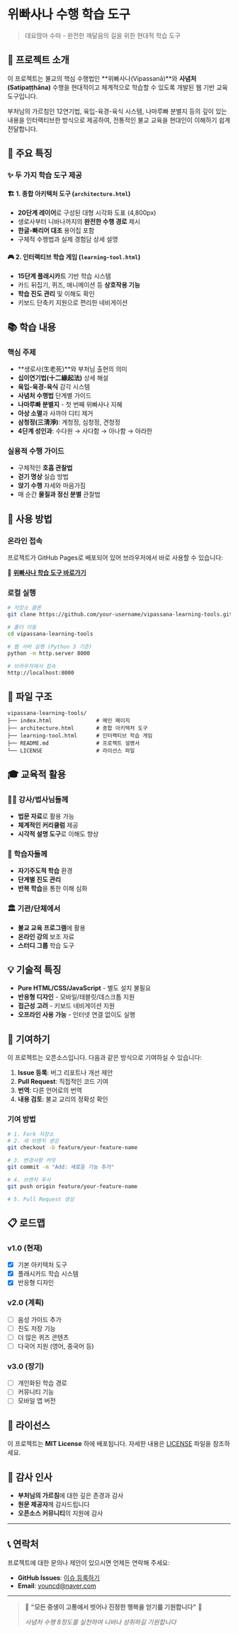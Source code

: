 # 위빠사나 수행 학습 도구

> 데요땀마 수따 - 완전한 깨달음의 길을 위한 현대적 학습 도구

## 📖 프로젝트 소개

이 프로젝트는 불교의 핵심 수행법인 **위빠사나(Vipassanā)**와 **사념처(Satipaṭṭhāna)** 수행을 현대적이고 체계적으로 학습할 수 있도록 개발된 웹 기반 교육 도구입니다.

부처님의 가르침인 12연기법, 육입-육경-육식 시스템, 나마루빠 분별지 등의 깊이 있는 내용을 인터랙티브한 방식으로 제공하여, 전통적인 불교 교육을 현대인이 이해하기 쉽게 전달합니다.

## 🎯 주요 특징

### ✨ 두 가지 학습 도구 제공

#### 🏗️ 1. 종합 아키텍처 도구 (`architecture.html`)
- **20단계 레이어**로 구성된 대형 시각화 도표 (4,800px)
- 생로사부터 니바나까지의 **완전한 수행 경로** 제시
- **한글-빠리어 대조** 용어집 포함
- 구체적 수행법과 실제 경험담 상세 설명

#### 🎮 2. 인터랙티브 학습 게임 (`learning-tool.html`)
- **15단계 플래시카드** 기반 학습 시스템
- 카드 뒤집기, 퀴즈, 애니메이션 등 **상호작용 기능**
- **학습 진도 관리** 및 이해도 확인
- 키보드 단축키 지원으로 편리한 네비게이션

## 📚 학습 내용

### 핵심 주제
- **생로사(生老死)**와 부처님 출현의 의미
- **십이연기법(十二緣起法)** 상세 해설
- **육입-육경-육식** 감각 시스템
- **사념처 수행법** 단계별 가이드
- **나마루빠 분별지** - 첫 번째 위빠사나 지혜
- **아상 소멸**과 사까야 디티 제거
- **삼청정(三淸淨)**: 계청정, 심청정, 견청정
- **4단계 성인과**: 수다원 → 사다함 → 아나함 → 아라한

### 실용적 수행 가이드
- 구체적인 **호흡 관찰법**
- **걷기 명상** 실습 방법  
- **앉기 수행** 자세와 마음가짐
- 매 순간 **물질과 정신 분별** 관찰법

## 🚀 사용 방법

### 온라인 접속
프로젝트가 GitHub Pages로 배포되어 있어 브라우저에서 바로 사용할 수 있습니다:

🔗 **[위빠사나 학습 도구 바로가기](https://youncd.github.io/vipassana-learning-tools/)**

### 로컬 실행
```bash
# 저장소 클론
git clone https://github.com/your-username/vipassana-learning-tools.git

# 폴더 이동
cd vipassana-learning-tools

# 웹 서버 실행 (Python 3 기준)
python -m http.server 8000

# 브라우저에서 접속
http://localhost:8000
```

## 📁 파일 구조

```
vipassana-learning-tools/
├── index.html              # 메인 페이지
├── architecture.html       # 종합 아키텍처 도구  
├── learning-tool.html      # 인터랙티브 학습 게임
├── README.md               # 프로젝트 설명서
└── LICENSE                 # 라이선스 파일
```

## 🎓 교육적 활용

### 👨‍🏫 강사/법사님들께
- **법문 자료**로 활용 가능
- **체계적인 커리큘럼** 제공
- **시각적 설명 도구**로 이해도 향상

### 🎯 학습자들께  
- **자기주도적 학습** 환경
- **단계별 진도 관리**
- **반복 학습**을 통한 이해 심화

### 🏛️ 기관/단체에서
- **불교 교육 프로그램**에 활용
- **온라인 강의** 보조 자료
- **스터디 그룹** 학습 도구

## 💡 기술적 특징

- **Pure HTML/CSS/JavaScript** - 별도 설치 불필요
- **반응형 디자인** - 모바일/태블릿/데스크톱 지원
- **접근성 고려** - 키보드 네비게이션 지원
- **오프라인 사용 가능** - 인터넷 연결 없이도 실행

## 🤝 기여하기

이 프로젝트는 오픈소스입니다. 다음과 같은 방식으로 기여하실 수 있습니다:

1. **Issue 등록**: 버그 리포트나 개선 제안
2. **Pull Request**: 직접적인 코드 기여
3. **번역**: 다른 언어로의 번역
4. **내용 검토**: 불교 교리의 정확성 확인

### 기여 방법
```bash
# 1. Fork 저장소
# 2. 새 브랜치 생성
git checkout -b feature/your-feature-name

# 3. 변경사항 커밋
git commit -m "Add: 새로운 기능 추가"

# 4. 브랜치 푸시
git push origin feature/your-feature-name

# 5. Pull Request 생성
```

## 📋 로드맵

### v1.0 (현재)
- [x] 기본 아키텍처 도구
- [x] 플래시카드 학습 시스템
- [x] 반응형 디자인

### v2.0 (계획)
- [ ] 음성 가이드 추가
- [ ] 진도 저장 기능
- [ ] 더 많은 퀴즈 콘텐츠
- [ ] 다국어 지원 (영어, 중국어 등)

### v3.0 (장기)
- [ ] 개인화된 학습 경로
- [ ] 커뮤니티 기능
- [ ] 모바일 앱 버전

## 📄 라이선스

이 프로젝트는 **MIT License** 하에 배포됩니다. 자세한 내용은 [LICENSE](LICENSE) 파일을 참조하세요.

## 🙏 감사 인사

- **부처님의 가르침**에 대한 깊은 존경과 감사
- **원문 제공자**께 감사드립니다
- **오픈소스 커뮤니티**의 지원에 감사

---

## 📞 연락처

프로젝트에 대한 문의나 제안이 있으시면 언제든 연락해 주세요:

- **GitHub Issues**: [이슈 등록하기](https://github.com/your-username/vipassana-learning-tools/issues)
- **Email**: youncd@naver.com

---

> 🙏 **"모든 중생이 고통에서 벗어나 진정한 행복을 얻기를 기원합니다"** 🙏
> 
> *사념처 수행 8정도를 실천하여 니바나 성취하길 기원합니다*
